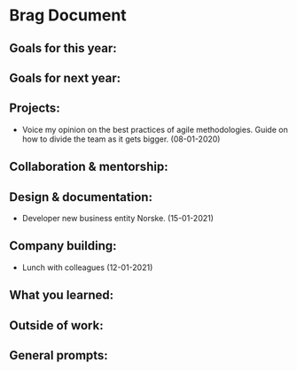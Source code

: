 # Brag Document

## Goals for this year:

## Goals for next year:

## Projects:
- Voice my opinion on the best practices of agile methodologies. Guide on how to divide the team as it gets bigger. (08-01-2020)

## Collaboration & mentorship:

## Design & documentation:
- Developer new business entity Norske. (15-01-2021)

## Company building:
- Lunch with colleagues (12-01-2021)

## What you learned:

## Outside of work:

## General prompts:
